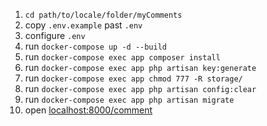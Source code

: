 1. `cd path/to/locale/folder/myComments`
2. copy `.env.example` past `.env`
3. configure `.env`
4. run `docker-compose up -d --build`
5. run `docker-compose exec app composer install`
6. run `docker-compose exec app php artisan key:generate`
7. run `docker-compose exec app chmod 777 -R storage/`
8. run `docker-compose exec app php artisan config:clear`
9. run `docker-compose exec app php artisan migrate`
10. open [localhost:8000/comment](http://localhost:8001/comment)
